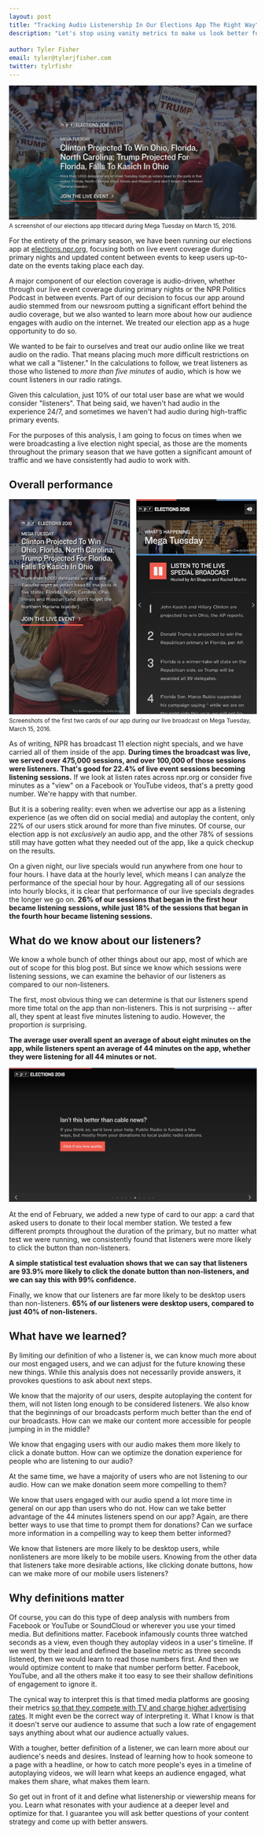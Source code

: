 ```yaml
---
layout: post
title: "Tracking Audio Listenership In Our Elections App The Right Way"
description: "Let's stop using vanity metrics to make us look better for advertisers and start really learning about our users."

author: Tyler Fisher
email: tyler@tylerjfisher.com
twitter: tylrfishr
---
```

<style>
    .entry section img {
        margin-bottom: 0;
    }
</style>

![A screenshot of our elections app titlecard during Mega Tuesday on March 15, 2016.](/img/posts/elections16-1.png)
<small>A screenshot of our elections app titlecard during Mega Tuesday on March 15, 2016.</small>

For the entirety of the primary season, we have been running our elections app at [elections.npr.org](http://elections.npr.org), focusing both on live event coverage during primary nights and updated content between events to keep users up-to-date on the events taking place each day.

A major component of our election coverage is audio-driven, whether through our live event coverage during primary nights or the NPR Politics Podcast in between events. Part of our decision to focus our app around audio stemmed from our newsroom putting a significant effort behind the audio coverage, but we also wanted to learn more about how our audience engages with audio on the internet. We treated our election app as a huge opportunity to do so.

We wanted to be fair to ourselves and treat our audio online like we treat audio on the radio. That means placing much more difficult restrictions on what we call a "listener." In the calculations to follow, we treat listeners as those who listened to _more than five minutes_ of audio, which is how we count listeners in our radio ratings.

Given this calculation, just 10% of our total user base are what we would consider "listeners". That being said, we haven't had audio in the experience 24/7, and sometimes we haven't had audio during high-traffic primary events. 

For the purposes of this analysis, I am going to focus on times when we were broadcasting a live election night special, as those are the moments throughout the primary season that we have gotten a significant amount of traffic and we have consistently had audio to work with.

## Overall performance

![Screenshots of the first two cards of our app during our live broadcast on Mega Tuesday, March 15, 2016.](/img/posts/elections16-3.png)
<small>Screenshots of the first two cards of our app during our live broadcast on Mega Tuesday, March 15, 2016.</small>

As of writing, NPR has broadcast 11 election night specials, and we have carried all of them inside of the app. **During times the broadcast was live, we served over 475,000 sessions, and over 100,000 of those sessions were listeners. That's good for 22.4% of live event sessions becoming listening sessions.** If we look at listen rates across npr.org or consider five minutes as a "view" on a Facebook or YouTube videos, that's a pretty good number. We're happy with that number.

But it is a sobering reality: even when we advertise our app as a listening experience (as we often did on social media) and autoplay the content, only 22% of our users stick around for more than five minutes. Of course, our election app is not _exclusively_ an audio app, and the other 78% of sessions still may have gotten what they needed out of the app, like a quick checkup on the results.

On a given night, our live specials would run anywhere from one hour to four hours. I have data at the hourly level, which means I can analyze the performance of the special hour by hour. Aggregating all of our sessions into hourly blocks, it is clear that performance of our live specials degrades the longer we go on. **26% of our sessions that began in the first hour became listening sessions, while just 18% of the sessions that began in the fourth hour became listening sessions.** 

<div id="responsive-embed-20160516-elections16-audio-hourly">
</div>
<script src="http://apps.npr.org/dailygraphics/graphics/20160516-elections16-audio-hourly/js/lib/pym.js" type="text/javascript"></script>
<script type="text/javascript">
    var pymParent = new pym.Parent(
        'responsive-embed-20160516-elections16-audio-hourly',
        'http://apps.npr.org/dailygraphics/graphics/20160516-elections16-audio-hourly/child.html',
        {}
    );
</script>

## What do we know about our listeners?

We know a whole bunch of other things about our app, most of which are out of scope for this blog post. But since we know which sessions were listening sessions, we can examine the behavior of our listeners as compared to our non-listeners.

The first, most obvious thing we can determine is that our listeners spend more time total on the app than non-listeners. This is not surprising -- after all, they spent at least five minutes listening to audio. However, the proportion *is* surprising. 

**The average user overall spent an average of about eight minutes on the app, while listeners spent an average of 44 minutes on the app, whether they were listening for all 44 minutes or not.**

![A screenshot of our donation card](/img/posts/elections16-2.png)

At the end of February, we added a new type of card to our app: a card that asked users to donate to their local member station. We tested a few different prompts throughout the duration of the primary, but no matter what test we were running, we consistently found that listeners were more likely to click the button than non-listeners. 

**A simple statistical test evaluation shows that we can say that listeners are 93.9% more likely to click the donate button than non-listeners, and we can say this with 99% confidence.**

<div id="responsive-embed-20160516-elections16-audio-donate">
</div>
<script src="http://apps.npr.org/dailygraphics/graphics/20160516-elections16-audio-donate/js/lib/pym.js" type="text/javascript"></script>
<script type="text/javascript">
    var pymParent = new pym.Parent(
        'responsive-embed-20160516-elections16-audio-donate',
        'http://apps.npr.org/dailygraphics/graphics/20160516-elections16-audio-donate/child.html',
        {}
    );
</script>


Finally, we know that our listeners are far more likely to be desktop users than non-listeners. **65% of our listeners were desktop users, compared to just 40% of non-listeners.**

## What have we learned?

By limiting our definition of who a listener is, we can know much more about our most engaged users, and we can adjust for the future knowing these new things. While this analysis does not necessarily provide answers, it provokes questions to ask about next steps.

We know that the majority of our users, despite autoplaying the content for them, will not listen long enough to be considered listeners. We also know that the beginnings of our broadcasts perform much better than the end of our broadcasts. How can we make our content more accessible for people jumping in in the middle?

We know that engaging users with our audio makes them more likely to click a donate button. How can we optimize the donation experience for people who are listening to our audio? 

At the same time, we have a majority of users who are not listening to our audio. How can we make donation seem more compelling to them?

We know that users engaged with our audio spend a lot more time in general on our app than users who do not. How can we take better advantage of the 44 minutes listeners spend on our app? Again, are there better ways to use that time to prompt them for donations? Can we surface more information in a compelling way to keep them better informed?

We know that listeners are more likely to be desktop users, while nonlisteners are more likely to be mobile users. Knowing from the other data that listeners take more desirable actions, like clicking donate buttons, how can we make more of our mobile users listeners?

## Why definitions matter

Of course, you can do this type of deep analysis with numbers from Facebook or YouTube or SoundCloud or wherever you use your timed media. But definitions matter. Facebook infamously counts three watched seconds as a view, even though they autoplay videos in a user's timeline. If we went by their lead and defined the baseline metric as three seconds listened, then we would learn to read those numbers first. And then we would optimize content to make that number perform better. Facebook, YouTube, and all the others make it too easy to see their shallow definitions of engagement to ignore it. 

The cynical way to interpret this is that timed media platforms are goosing their metrics [so that they compete with TV and charge higher advertising rates](http://gawker.com/internet-video-views-is-a-100-percent-bullshit-metric-1774349561). It might even be the correct way of interpreting it. What I know is that it doesn't serve our audience to assume that such a low rate of engagement says anything about what our audience actually values.

With a tougher, better definition of a listener, we can learn more about our audience's needs and desires. Instead of learning how to hook someone to a page with a headline, or how to catch more people's eyes in a timeline of autoplaying videos, we will learn what keeps an audience engaged, what makes them share, what makes them learn.

So get out in front of it and define what listenership or viewership means for you. Learn what resonates with your audience at a deeper level and optimize for that. I guarantee you will ask better questions of your content strategy and come up with better answers.